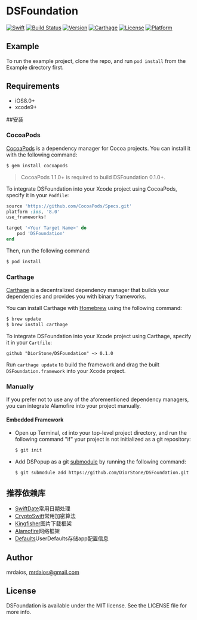 # DSFoundation
[![Swift](https://img.shields.io/badge/language-swift-orange.svg)](https://swift.org)
[![Build Status](https://www.travis-ci.org/DiorStone/DSFoundation.svg?branch=master)](https://www.travis-ci.org/DiorStone/DSFoundation)
[![Version](https://img.shields.io/cocoapods/v/DSFoundation.svg?style=flat)](http://cocoapods.org/pods/DSFoundation)
[![Carthage](https://img.shields.io/badge/carthage-compatible-4BC51D.svg?style=flat)](https://github.com/Carthage/Carthage)
[![License](https://img.shields.io/cocoapods/l/DSFoundation.svg?style=flat)](http://cocoapods.org/pods/DSFoundation)
[![Platform](https://img.shields.io/cocoapods/p/DSFoundation.svg?style=flat)](http://cocoapods.org/pods/DSFoundation)

## Example

To run the example project, clone the repo, and run `pod install` from the Example directory first.

## Requirements

* iOS8.0+
* xcode9+

##安装

### CocoaPods
[CocoaPods](http://cocoapods.org) is a dependency manager for Cocoa projects. You can install it with the following command:

```bash
$ gem install cocoapods
```

> CocoaPods 1.1.0+ is required to build DSFoundation 0.1.0+.

To integrate DSFoundation into your Xcode project using CocoaPods, specify it in your `Podfile`:

```ruby
source 'https://github.com/CocoaPods/Specs.git'
platform :ios, '8.0'
use_frameworks!

target '<Your Target Name>' do
    pod 'DSFoundation'
end
```

Then, run the following command:

```bash
$ pod install
```

### Carthage

[Carthage](https://github.com/Carthage/Carthage) is a decentralized dependency manager that builds your dependencies and provides you with binary frameworks.

You can install Carthage with [Homebrew](http://brew.sh/) using the following command:

```bash
$ brew update
$ brew install carthage
```

To integrate DSFoundation into your Xcode project using Carthage, specify it in your `Cartfile`:

```ogdl
github "DiorStone/DSFoundation" ~> 0.1.0
```

Run `carthage update` to build the framework and drag the built `DSFoundation.framework` into your Xcode project.

### Manually

If you prefer not to use any of the aforementioned dependency managers, you can integrate Alamofire into your project manually.

#### Embedded Framework

- Open up Terminal, `cd` into your top-level project directory, and run the following command "if" your project is not initialized as a git repository:

  ```bash
  $ git init
  ```

- Add DSPopup as a git [submodule](http://git-scm.com/docs/git-submodule) by running the following command:

  ```bash
  $ git submodule add https://github.com/DiorStone/DSFoundation.git
  ```



## 推荐依赖库
* [SwiftDate](https://github.com/malcommac/SwiftDate)常用日期处理
* [CryptoSwift](https://github.com/krzyzanowskim/CryptoSwift)常用加密算法
* [Kingfisher](https://github.com/onevcat/Kingfisher)图片下载框架
* [Alamofire](https://github.com/Alamofire/Alamofire)网络框架
* [Defaults](https://github.com/sindresorhus/Defaults)UserDefaults存储app配置信息


## Author
mrdaios, mrdaios@gmail.com

## License
DSFoundation is available under the MIT license. See the LICENSE file for more info.
